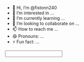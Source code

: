 - 👋 Hi, I’m @fistonn240
- 👀 I’m interested in ...
- 🌱 I’m currently learning ...
- 💞️ I’m looking to collaborate on ...
- 📫 How to reach me ...
- 😄 Pronouns: ...
- ⚡ Fun fact: ...

<!---
fistonn240/fistonn240 is a ✨ special ✨ repository because its `README.md` (this file) appears on your GitHub profile.
You can click the Preview link to take a look at your changes.
---><html>
<body>
  <input typ="text">
</body>
